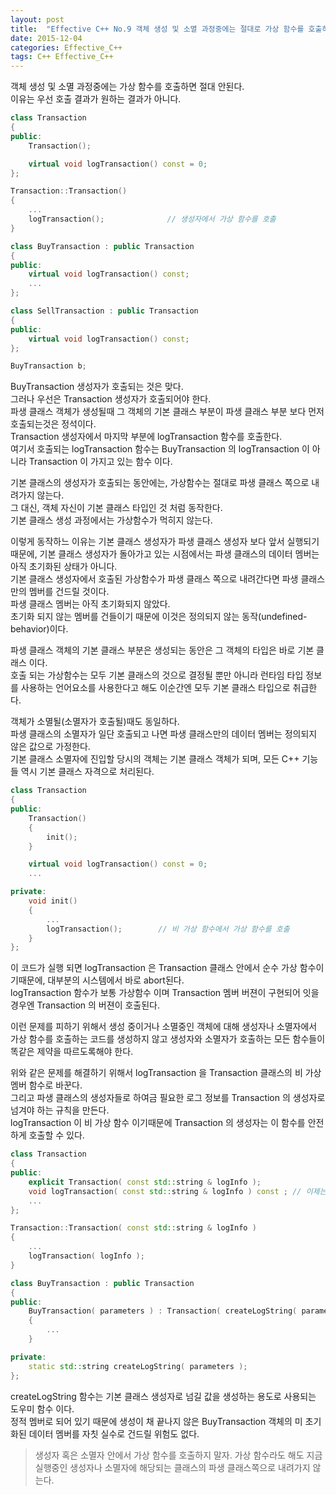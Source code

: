 ```yaml
---
layout: post
title:  "Effective C++ No.9 객체 생성 및 소멸 과정중에는 절대로 가상 함수를 호출하지 말자"
date: 2015-12-04
categories: Effective_C++
tags: C++ Effective_C++
---
```


객체 생성 및 소멸 과정중에는 가상 함수를 호출하면 절대 안된다.  
이유는 우선 호출 결과가 원하는 결과가 아니다.

```c++
class Transaction
{
public:
    Transaction();

    virtual void logTransaction() const = 0;
};

Transaction::Transaction()
{
    ...
    logTransaction();              // 생성자에서 가상 함수를 호출
}

class BuyTransaction : public Transaction
{
public:
    virtual void logTransaction() const;
    ...
};

class SellTransaction : public Transaction
{
public:
    virtual void logTransaction() const;
};
```

```c++
BuyTransaction b;
```

BuyTransaction 생성자가 호출되는 것은 맞다.  
그러나 우선은 Transaction 생성자가 호출되어야 한다.   
파생 클래스 객체가 생성될때 그 객체의 기본 클래스 부분이 파생 클래스 부분 보다 먼저 호출되는것은 정석이다.   
Transaction 생성자에서 마지막 부분에 logTransaction 함수를 호출한다.  
여기서 호출되는 logTransaction 함수는 BuyTransaction 의 logTransaction 이 아니라 Transaction 이 가지고 있는 함수 이다.  

기본 클래스의 생성자가 호출되는 동안에는, 가상함수는 절대로 파생 클래스 쪽으로 내려가지 않는다.  
그 대신, 객체 자신이 기본 클래스 타입인 것 처럼 동작한다.  
기본 클래스 생성 과정에서는 가상함수가 먹히지 않는다.    

이렇게 동작하느 이유는 기본 클래스 생성자가 파생 클래스 생성자 보다 앞서 실행되기 때문에,
기본 클래스 생성자가 돌아가고 있는 시점에서는 파생 클래스의 데이터 멤버는 아직 초기화된 상태가 아니다.  
기본 클래스 생성자에서 호출된 가상함수가 파생 클래스 쪽으로 내려간다면 파생 클래스 만의 멤버를 건드릴 것이다.  
파생 클래스 멤버는 아직 초기화되지 않았다.   
초기화 되지 않는 멤버를 건들이기 때문에 이것은 정의되지 않는 동작(undefined-behavior)이다.   

파생 클래스 객체의 기본 클래스 부분은 생성되는 동안은 그 객체의 타입은 바로 기본 클래스 이다.  
호출 되는 가상함수는 모두 기본 클래스의 것으로 결정될 뿐만 아니라 런타임 타입 정보를
사용하는 언어요소를 사용한다고 해도 이순간엔 모두 기본 클래스 타입으로 취급한다.    

객체가 소멸될(소멸자가 호출될)때도 동일하다.   
파생 클래스의 소멸자가 일단 호출되고 나면 파생 클래스만의 데이터 멤버는 정의되지 않은 값으로 가정한다.   
기본 클래스 소멸자에 진입할 당시의 객체는 기본 클래스 객체가 되며, 모든 C++ 기능들 역시 기본 클래스 자격으로 처리된다.   

```c++
class Transaction
{
public:
    Transaction()
    {
        init();
    }

    virtual void logTransaction() const = 0;
    ...

private:
    void init()
    {
        ...
        logTransaction();        // 비 가상 함수에서 가상 함수를 호출
    }
};
```

이 코드가 실행 되면 logTransaction 은 Transaction 클래스 안에서 순수 가상 함수이기때문에,
대부분의 시스템에서 바로 abort된다.  
logTransaction 함수가 보통 가상함수 이며 Transaction 멤버 버젼이 구현되어 잇을 경우엔
Transaction 의 버젼이 호출된다.  

이런 문제를 피하기 위해서 생성 중이거나 소멸중인 객체에 대해 생성자나 소멸자에서 가상 함수를 호출하는 코드를 생성하지 않고
생성자와 소멸자가 호출하는 모든 함수들이 똑같은 제약을 따르도록해야 한다.  

위와 같은 문제를 해결하기 위해서 logTransaction 을 Transaction 클래스의 비 가상 멤버 함수로 바꾼다.  
그리고 파생 클래스의 생성자들로 하여금 필요한 로그 정보를 Transaction 의 생성자로 넘겨야 하는 규칙을 만든다.  
logTransaction 이 비 가상 함수 이기때문에 Transaction 의 생성자는 이 함수를 안전하게 호출할 수 있다.  

```c++
class Transaction
{
public:
    explicit Transaction( const std::string & logInfo );
    void logTransaction( const std::string & logInfo ) const ; // 이제는 비 가상 함수
    ...
};

Transaction::Transaction( const std::string & logInfo )
{
    ...
    logTransaction( logInfo );
}

class BuyTransaction : public Transaction
{
public:
    BuyTransaction( parameters ) : Transaction( createLogString( parameters ) ) // 로그 정보를 기본 클래스로 넘김
    {
        ...
    }

private:
    static std::string createLogString( parameters );
};
```

createLogString 함수는 기본 클래스 생성자로 넘길 값을 생성하는 용도로 사용되는 도우미 함수 이다.  
정적 멤버로 되어 있기 때문에 생성이 채 끝나지 않은 BuyTransaction 객체의 미 초기화된 데이터 멤버를 자칫 실수로 건드릴 위험도 없다.  

> 생성자 혹은 소멸자 안에서 가상 함수를 호출하지 말자. 가상 함수라도 해도 지금 실행중인 생성자나 소멸자에 해당되는 클래스의 파생 클래스쪽으로 내려가지 않는다.

